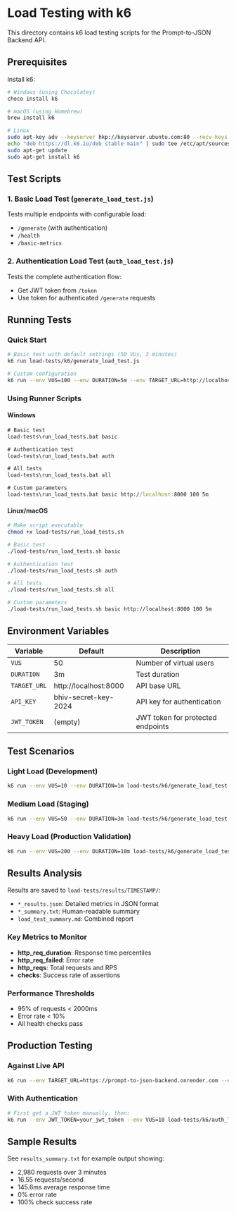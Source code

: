 # Load Testing with k6

This directory contains k6 load testing scripts for the Prompt-to-JSON Backend API.

## Prerequisites

Install k6:
```bash
# Windows (using Chocolatey)
choco install k6

# macOS (using Homebrew)
brew install k6

# Linux
sudo apt-key adv --keyserver hkp://keyserver.ubuntu.com:80 --recv-keys C5AD17C747E3415A3642D57D77C6C491D6AC1D69
echo "deb https://dl.k6.io/deb stable main" | sudo tee /etc/apt/sources.list.d/k6.list
sudo apt-get update
sudo apt-get install k6
```

## Test Scripts

### 1. Basic Load Test (`generate_load_test.js`)
Tests multiple endpoints with configurable load:
- `/generate` (with authentication)
- `/health` 
- `/basic-metrics`

### 2. Authentication Load Test (`auth_load_test.js`)
Tests the complete authentication flow:
- Get JWT token from `/token`
- Use token for authenticated `/generate` requests

## Running Tests

### Quick Start
```bash
# Basic test with default settings (50 VUs, 3 minutes)
k6 run load-tests/k6/generate_load_test.js

# Custom configuration
k6 run --env VUS=100 --env DURATION=5m --env TARGET_URL=http://localhost:8000 load-tests/k6/generate_load_test.js
```

### Using Runner Scripts

#### Windows
```cmd
# Basic test
load-tests\run_load_tests.bat basic

# Authentication test  
load-tests\run_load_tests.bat auth

# All tests
load-tests\run_load_tests.bat all

# Custom parameters
load-tests\run_load_tests.bat basic http://localhost:8000 100 5m
```

#### Linux/macOS
```bash
# Make script executable
chmod +x load-tests/run_load_tests.sh

# Basic test
./load-tests/run_load_tests.sh basic

# Authentication test
./load-tests/run_load_tests.sh auth

# All tests
./load-tests/run_load_tests.sh all

# Custom parameters
./load-tests/run_load_tests.sh basic http://localhost:8000 100 5m
```

## Environment Variables

| Variable | Default | Description |
|----------|---------|-------------|
| `VUS` | 50 | Number of virtual users |
| `DURATION` | 3m | Test duration |
| `TARGET_URL` | http://localhost:8000 | API base URL |
| `API_KEY` | bhiv-secret-key-2024 | API key for authentication |
| `JWT_TOKEN` | (empty) | JWT token for protected endpoints |

## Test Scenarios

### Light Load (Development)
```bash
k6 run --env VUS=10 --env DURATION=1m load-tests/k6/generate_load_test.js
```

### Medium Load (Staging)
```bash
k6 run --env VUS=50 --env DURATION=3m load-tests/k6/generate_load_test.js
```

### Heavy Load (Production Validation)
```bash
k6 run --env VUS=200 --env DURATION=10m load-tests/k6/generate_load_test.js
```

## Results Analysis

Results are saved to `load-tests/results/TIMESTAMP/`:
- `*_results.json`: Detailed metrics in JSON format
- `*_summary.txt`: Human-readable summary
- `load_test_summary.md`: Combined report

### Key Metrics to Monitor
- **http_req_duration**: Response time percentiles
- **http_req_failed**: Error rate
- **http_reqs**: Total requests and RPS
- **checks**: Success rate of assertions

### Performance Thresholds
- 95% of requests < 2000ms
- Error rate < 10%
- All health checks pass

## Production Testing

### Against Live API
```bash
k6 run --env TARGET_URL=https://prompt-to-json-backend.onrender.com --env VUS=25 --env DURATION=2m load-tests/k6/generate_load_test.js
```

### With Authentication
```bash
# First get a JWT token manually, then:
k6 run --env JWT_TOKEN=your_jwt_token --env VUS=10 load-tests/k6/auth_load_test.js
```

## Sample Results

See `results_summary.txt` for example output showing:
- 2,980 requests over 3 minutes
- 16.55 requests/second
- 145.6ms average response time
- 0% error rate
- 100% check success rate